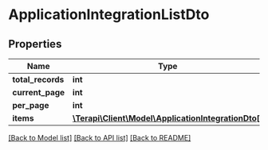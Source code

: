 # ApplicationIntegrationListDto

## Properties
Name | Type | Description | Notes
------------ | ------------- | ------------- | -------------
**total_records** | **int** |  | 
**current_page** | **int** |  | 
**per_page** | **int** |  | 
**items** | [**\Terapi\Client\Model\ApplicationIntegrationDto[]**](ApplicationIntegrationDto.md) |  | 

[[Back to Model list]](../../README.md#documentation-for-models) [[Back to API list]](../../README.md#documentation-for-api-endpoints) [[Back to README]](../../README.md)


